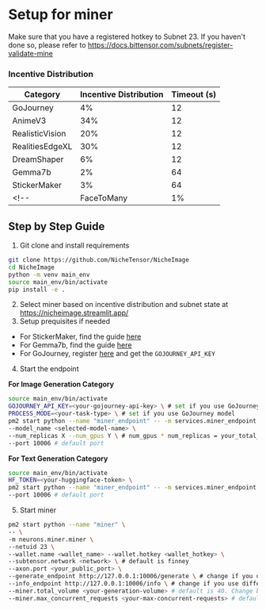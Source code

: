 # Setup for miner

Make sure that you have a registered hotkey to Subnet 23. If you haven't done so, please refer to https://docs.bittensor.com/subnets/register-validate-mine


### Incentive Distribution

| Category        | Incentive Distribution | Timeout (s)                                                                                                        |
|-----------------|------------------------|--------------------------------------------------------------------------------------------------------------------|
| GoJourney       | 4%                     | 12 |
| AnimeV3         | 34%                    | 12 |
| RealisticVision | 20%                    | 12 |
| RealitiesEdgeXL | 30%                    | 12 |
| DreamShaper     | 6%                     | 12 |
| Gemma7b         | 2%                     | 64 |
| StickerMaker    | 3%                     | 64 |
<!-- | FaceToMany      | 1%                     | 48 | -->

## Step by Step Guide
1. Git clone and install requirements
```bash
git clone https://github.com/NicheTensor/NicheImage
cd NicheImage
python -m venv main_env
source main_env/bin/activate
pip install -e .
```
2. Select miner based on incentive distribution and subnet state at https://nicheimage.streamlit.app/
3. Setup prequisites if needed
- For StickerMaker, find the guide [here](comfyui_category.md)
- For Gemma7b, find the guide [here](vllm_category.md)
- For GoJourney, register [here](https://www.goapi.ai/midjourney-api) and get the `GOJOURNEY_API_KEY`

4. Start the endpoint

**For Image Generation Category**
```bash
source main_env/bin/activate
GOJOURNEY_API_KEY=<your-gojourney-api-key> \ # set if you use GoJourney model
PROCESS_MODE=<your-task-type> \ # set if you use GoJourney model
pm2 start python --name "miner_endpoint" -- -m services.miner_endpoint.app \
--model_name <selected-model-name> \
--num_replicas X --num_gpus Y \ # num_gpus * num_replicas = your_total_gpus_count
--port 10006 # default port
```

**For Text Generation Category**
```bash
source main_env/bin/activate
HF_TOKEN=<your-huggingface-token> \
pm2 start python --name "miner_endpoint" -- -m services.miner_endpoint.text_app --model_name <selected-model-name> --num_replicas X --num_gpus Y \
--port 10006 # default port
```

5. Start miner
```bash
pm2 start python --name "miner" \
-- \
-m neurons.miner.miner \
--netuid 23 \
--wallet.name <wallet_name> --wallet.hotkey <wallet_hotkey> \
--subtensor.network <network> \ # default is finney
--axon.port <your_public_port> \
--generate_endpoint http://127.0.0.1:10006/generate \ # change if you use different port or host
--info_endpoint http://127.0.0.1:10006/info \ # change if you use different port or host
--miner.total_volume <your-generation-volume> # default is 40. Change based on your model timeout value and GPU capacity
--miner.max_concurrent_requests <your-max-concurrent-requests> # default is 4. Change based on your model timeout value and GPU capacity
```
